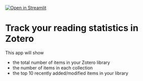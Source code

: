 [![Open in Streamlit](https://static.streamlit.io/badges/streamlit_badge_black_white.svg)](https://jinyi-kuang-zotero-stat-app-streamlit-app-f6ehb4.streamlitapp.com/)

# Track your reading statistics in Zotero

This app will show
- the total number of items in your Zotero library
- the number of items in each collection
- the top 10 recently added/modified items in your library